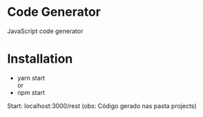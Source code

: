 # Code Generator
<p>JavaScript code generator</p>

# Installation
* yarn start
<br />or
* npm start

Start: localhost:3000/rest
(obs: Código gerado nas pasta projects)
